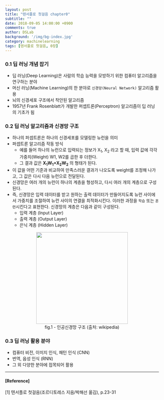 ```yaml
---
layout: post
title: "텐서플로 첫걸음 chapter0"
subtitle: ""
date: 2018-09-05 14:00:00 +0900
comments: true
author: DSLab
background: '/img/bg-index.jpg'
category: machinelearning
tags: [텐서플로 첫걸음, 0장]
---
```

### 0.1 딥 러닝 개념 잡기

- 딥 러닝(Deep Learning)은 사람의 학습 능력을 모방하기 위한 컴퓨터 알고리즘을 연구하는 분야
- 머신 러닝(Machine Learning)의 한 분야로 `신경망(Neural Network)` 알고리즘 활용
- 뇌의 신경세포 구조에서 착안된 알고리즘
- 1957년 Frank Rosenblatt가 개발한 퍼셉트론(Perceptron) 알고리즘이 딥 러닝의 기초가 됨

### 0.2 딥 러닝 알고리즘과 신경망 구조

- 하나의 퍼셉트론은 하나의 신경세포를 모델링한 뉴런을 의미
- 퍼셉트론 알고리즘 작동 방식
  - 예를 들어 하나의 뉴런으로 입력되는 정보가 X<sub>1</sub>, X<sub>2</sub> 라고 할 때, 입력 값에 각각 가중치(Weight) W1, W2를 곱한 후 더한다.
  - 그 결과 값은 **X<sub>1</sub>W<sub>1</sub>+X<sub>2</sub>W<sub>2</sub>** 의 형태가 된다.
- 이 값을 어떤 기준과 비교하여 만족스러운 결과가 나오도록 weight를 조정해 나가고, 그 값은 다시 다음 뉴런으로 전달된다.
- 신경망은 여러 개의 뉴런이 하나의 계층을 형성하고, 다시 여러 개의 계층으로 구성된다.
- 즉, 신경망은 입력 데이터를 받고 원하는 출력 데이터가 만들어지도록 뉴런 사이에서 가중치를 조절하여 뉴런 사이의 연결을 최적화시킨다. 이러한 과정을 `학습` 또는 `훈련`시킨다고 표현한다. 신경망의 계층은 다음과 같이 구성된다.
  - 입력 계층 (Input Layer)
  - 출력 계층 (Output Layer)
  - 은닉 계층 (Hidden Layer)
<figure>
  <center>
      <img src = "https://upload.wikimedia.org/wikipedia/commons/thumb/4/46/Colored_neural_network.svg/600px-Colored_neural_network.svg.png" align="middle" width="300">
      <figcaption font="10px">fig.1 - 인공신경망 구조 (출처: wikipedia)</figcaption>
  </center>
</figure>

### 0.3 딥 러닝 활용 분야
- 컴퓨터 비전, 이미지 인식, 패턴 인식 (CNN)
- 번역, 음성 인식 (RNN)
- 그 외 다양한 분야에 접목되어 활용


---

#### [Reference]

[1] 텐서플로 첫걸음(조르디토레스 지음/박해선 옮김), p.23-31

